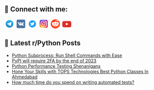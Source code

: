 ## 🔎 Connect with me:
[<img src="https://github.com/bullbesh/bullbesh/blob/main/images/Telegram.png" width="32" height="32" />](https://t.me/bullbesh)
[<img src="https://github.com/bullbesh/bullbesh/blob/main/images/VK.png" width="32" height="32" />](https://vk.com/bullbesh)
[<img src="https://github.com/bullbesh/bullbesh/blob/main/images/Twitter.png" width="32" height="32" />](https://twitter.com/bullbesh1)
[<img src="https://github.com/bullbesh/bullbesh/blob/main/images/Instagram.png" width="32" height="32" />](https://www.instagram.com/bullbesh)
[<img src="https://github.com/bullbesh/bullbesh/blob/main/images/Reddit.png" width="32" height="32" />](https://www.reddit.com/user/bullbesh)
[<img src="https://github.com/bullbesh/bullbesh/blob/main/images/YouTube.png" width="32" height="32" />](https://www.youtube.com/channel/UCtfjRs6uzgq5mfm8S06WTcg)

## 📕 Latest r/Python Posts
<!-- BLOG-POST-LIST:START -->
- [Python Subprocess: Run Shell Commands with Ease](https://www.reddit.com/r/Python/comments/13s6y65/python_subprocess_run_shell_commands_with_ease/)
- [PyPI will require 2FA by the end of 2023](https://www.reddit.com/r/Python/comments/13s6qm3/pypi_will_require_2fa_by_the_end_of_2023/)
- [Python Performance Testing Shenanigans](https://www.reddit.com/r/Python/comments/13s5rz5/python_performance_testing_shenanigans/)
- [Hone Your Skills with TOPS Technologies Best Python Classes In Ahmedabad](https://www.reddit.com/r/Python/comments/13s406x/hone_your_skills_with_tops_technologies_best/)
- [How much time do you spend on writing automated tests?](https://www.reddit.com/r/Python/comments/13s3e6o/how_much_time_do_you_spend_on_writing_automated/)
<!-- BLOG-POST-LIST:END -->
